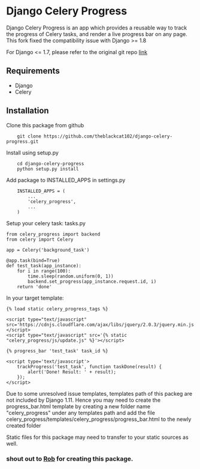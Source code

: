 # Django Celery Progress

Django Celery Progress is an app which provides a reusable way to track the progress of Celery tasks, and render a live progress bar on any page. This fork fixed the compatibility issue with Django >= 1.8 

For Django <= 1.7, please refer to the original git repo [link](https://github.com/robgolding/django-celery-progress.git)

## Requirements

* Django
* Celery

## Installation

Clone this package from github
```
    git clone https://github.com/theblackcat102/django-celery-progress.git
```

Install using setup.py
```
    cd django-celery-progress
    python setup.py install
```

Add package to INSTALLED_APPS in settings.py
```
    INSTALLED_APPS = (
        ...
        'celery_progress',
        ...
    )
```

Setup your celery task: tasks.py
```
from celery_progress import backend
from celery import Celery

app = Celery('background_task')

@app.task(bind=True)
def test_task(app_instance):
	for i in range(100):
		time.sleep(random.uniform(0, 1))
		backend.set_progress(app_instance.request.id, i)
	return 'done'

```

In your target template:
```
{% load static celery_progress_tags %}

<script type="text/javascript" src='https://cdnjs.cloudflare.com/ajax/libs/jquery/2.0.3/jquery.min.js'></script>
<script type="text/javascript" src='{% static "celery_progress/js/update.js" %}'></script>

{% progress_bar 'test_task' task_id %}

<script type='text/javascript'>
    trackProgress('test_task', function taskDone(result) {
        alert('Done! Result: ' + result);
    });
</script>
```

Due to some unresolved issue templates, templates path of this packeg are not included by Django 1.11. Hence you may need to create the progress_bar.html template by creating a new folder name "celery_progress" under any templates path and add the file
celery_progress/templates/celery_progress/progress_bar.html to the newly created folder

Static files for this package may need to transfer to your static sources as well.


### shout out to [Rob](https://github.com/robgolding) for creating this package.